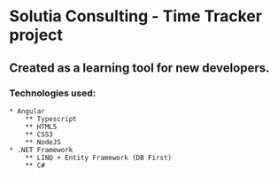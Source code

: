 # Solutia Consulting - Time Tracker project

## Created as a learning tool for new developers.

### Technologies used:
	* Angular
		** Typescript
		** HTML5
		** CSS3
		** NodeJS
	* .NET Framework
		** LINQ + Entity Framework (DB First)
		** C#
